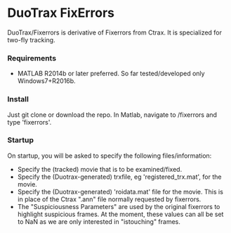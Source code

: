 # DuoTrax FixErrors #

DuoTrax/Fixerrors is derivative of Fixerrors from Ctrax. It is specialized for two-fly tracking.

### Requirements ###

* MATLAB R2014b or later preferred. So far tested/developed only Windows7+R2016b.

### Install ###

Just git clone or download the repo. In Matlab, navigate to <DuoTraxFixErrors>/fixerrors and type 'fixerrors'.

### Startup ###

On startup, you will be asked to specify the following files/information:
* Specify the (tracked) movie that is to be examined/fixed.
* Specify the (Duotrax-generated) trxfile, eg 'registered_trx.mat', for the movie.
* Specify the (Duotrax-generated) 'roidata.mat' file for the movie. This is in place of the Ctrax ".ann" file normally requested by fixerrors.
* The "Suspiciousness Parameters" are used by the original fixerrors to highlight suspicious frames. At the moment, these values can all be set to NaN as we are only interested in "istouching" frames.